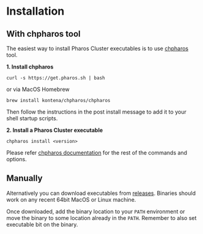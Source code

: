 # Installation

## With chpharos tool
The easiest way to install Pharos Cluster executables is to use [chpharos](https://github.com/kontena/chpharos) tool.

**1. Install chpharos**
```
curl -s https://get.pharos.sh | bash
```

or via MacOS Homebrew

```
brew install kontena/chpharos/chpharos
```

Then follow the instructions in the post install message to add it to your shell startup scripts.

**2. Install a Pharos Cluster executable**

```
chpharos install <version>
```

Please refer [chpharos documentation](https://github.com/kontena/chpharos) for the rest of the commands and options.

## Manually
Alternatively you can download executables from [releases](https://account.kontena.io/downloads). Binaries should work on any recent 64bit MacOS or Linux machine.

Once downloaded, add the binary location to your `PATH` environment or move the binary to some location already in the `PATH`. Remember to also set executable bit on the binary.
